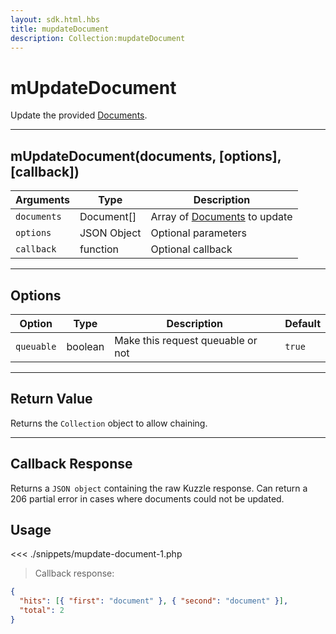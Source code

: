 ```yaml
---
layout: sdk.html.hbs
title: mupdateDocument
description: Collection:mupdateDocument
---
```


# mUpdateDocument

Update the provided [Documents](/sdk-reference/php/3/document/).

---

## mUpdateDocument(documents, [options], [callback])

| Arguments   | Type        | Description                                                    |
| ----------- | ----------- | -------------------------------------------------------------- |
| `documents` | Document[]  | Array of [Documents](/sdk-reference/php/3/document/) to update |
| `options`   | JSON Object | Optional parameters                                            |
| `callback`  | function    | Optional callback                                              |

---

## Options

| Option     | Type    | Description                       | Default |
| ---------- | ------- | --------------------------------- | ------- |
| `queuable` | boolean | Make this request queuable or not | `true`  |

---

## Return Value

Returns the `Collection` object to allow chaining.

---

## Callback Response

Returns a `JSON object` containing the raw Kuzzle response.
Can return a 206 partial error in cases where documents could not be updated.

## Usage

<<< ./snippets/mupdate-document-1.php

> Callback response:

```json
{
  "hits": [{ "first": "document" }, { "second": "document" }],
  "total": 2
}
```
